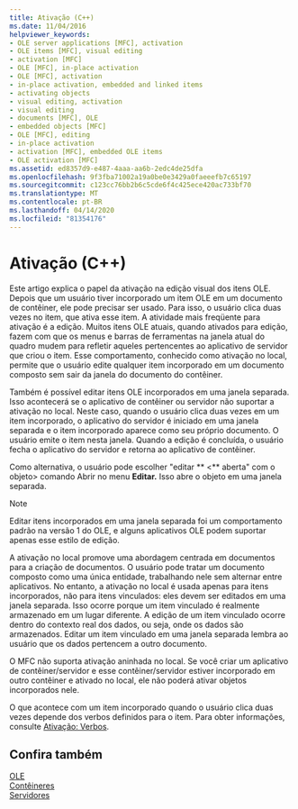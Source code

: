 ```yaml
---
title: Ativação (C++)
ms.date: 11/04/2016
helpviewer_keywords:
- OLE server applications [MFC], activation
- OLE items [MFC], visual editing
- activation [MFC]
- OLE [MFC], in-place activation
- OLE [MFC], activation
- in-place activation, embedded and linked items
- activating objects
- visual editing, activation
- visual editing
- documents [MFC], OLE
- embedded objects [MFC]
- OLE [MFC], editing
- in-place activation
- activation [MFC], embedded OLE items
- OLE activation [MFC]
ms.assetid: ed8357d9-e487-4aaa-aa6b-2edc4de25dfa
ms.openlocfilehash: 9f3fba71002a19a0be0e3429a0faeeefb7c65197
ms.sourcegitcommit: c123cc76bb2b6c5cde6f4c425ece420ac733bf70
ms.translationtype: MT
ms.contentlocale: pt-BR
ms.lasthandoff: 04/14/2020
ms.locfileid: "81354176"
---
```

# <a name="activation-c"></a>Ativação (C++)

Este artigo explica o papel da ativação na edição visual dos itens OLE. Depois que um usuário tiver incorporado um item OLE em um documento de contêiner, ele pode precisar ser usado. Para isso, o usuário clica duas vezes no item, que ativa esse item. A atividade mais freqüente para ativação é a edição. Muitos itens OLE atuais, quando ativados para edição, fazem com que os menus e barras de ferramentas na janela atual do quadro mudem para refletir aqueles pertencentes ao aplicativo de servidor que criou o item. Esse comportamento, conhecido como ativação no local, permite que o usuário edite qualquer item incorporado em um documento composto sem sair da janela do documento do contêiner.

Também é possível editar itens OLE incorporados em uma janela separada. Isso acontecerá se o aplicativo de contêiner ou servidor não suportar a ativação no local. Neste caso, quando o usuário clica duas vezes em um item incorporado, o aplicativo do servidor é iniciado em uma janela separada e o item incorporado aparece como seu próprio documento. O usuário emite o item nesta janela. Quando a edição é concluída, o usuário fecha o aplicativo do servidor e retorna ao aplicativo de contêiner.

Como alternativa, o usuário pode escolher "editar ** \<** aberta" com o objeto> comando Abrir no menu **Editar.** Isso abre o objeto em uma janela separada.

> [!NOTE]
> Editar itens incorporados em uma janela separada foi um comportamento padrão na versão 1 do OLE, e alguns aplicativos OLE podem suportar apenas esse estilo de edição.

A ativação no local promove uma abordagem centrada em documentos para a criação de documentos. O usuário pode tratar um documento composto como uma única entidade, trabalhando nele sem alternar entre aplicativos. No entanto, a ativação no local é usada apenas para itens incorporados, não para itens vinculados: eles devem ser editados em uma janela separada. Isso ocorre porque um item vinculado é realmente armazenado em um lugar diferente. A edição de um item vinculado ocorre dentro do contexto real dos dados, ou seja, onde os dados são armazenados. Editar um item vinculado em uma janela separada lembra ao usuário que os dados pertencem a outro documento.

O MFC não suporta ativação aninhada no local. Se você criar um aplicativo de contêiner/servidor e esse contêiner/servidor estiver incorporado em outro contêiner e ativado no local, ele não poderá ativar objetos incorporados nele.

O que acontece com um item incorporado quando o usuário clica duas vezes depende dos verbos definidos para o item. Para obter informações, consulte [Ativação: Verbos](../mfc/activation-verbs.md).

## <a name="see-also"></a>Confira também

[OLE](../mfc/ole-in-mfc.md)<br/>
[Contêineres](../mfc/containers.md)<br/>
[Servidores](../mfc/servers.md)

